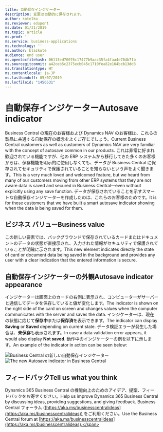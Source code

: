 ```yaml
---
title: 自動保存インジケーター
description: 変更は自動的に保存されます。
author: kotelko
ms.reviewer: edupont
ms.date: 01/21/2019
ms.topic: article
ms.prod: ''
ms.service: business-applications
ms.technology: ''
ms.author: blazkote
audience: end user
ms.openlocfilehash: 06113ed70076c17477b9aac35fa4faa4e704b71b
ms.sourcegitcommit: a42ceb5c2375ecb045c1710fea82e164bcb13dd3
ms.translationtype: HT
ms.contentlocale: ja-JP
ms.lasthandoff: 05/07/2019
ms.locfileid: "1456531"
---
```

# <a name="autosave-indicator"></a><span data-ttu-id="4ee9a-103">自動保存インジケーター</span><span class="sxs-lookup"><span data-stu-id="4ee9a-103">Autosave indicator</span></span>

<span data-ttu-id="4ee9a-104">Business Central の現在のお客様および Dynamics NAV のお客様は、これらの製品に共通する自動保存の概念をよくご存じでしょう。</span><span class="sxs-lookup"><span data-stu-id="4ee9a-104">Current Business Central customers as well as customers of Dynamics NAV are very familiar with the concept of autosave common in our products.</span></span> <span data-ttu-id="4ee9a-105">これは非常に好まれ歓迎されている機能ですが、他の ERP システムから移行してきた多くのお客様からは、保存機能を明示的に使用しなくても、データが Business Central に保存されてセキュリティで保護されていることを知らないという声をよく聞きます。</span><span class="sxs-lookup"><span data-stu-id="4ee9a-105">This is a very much loved and welcomed feature, but we heard from many of our customers moving from other ERP systems that they are not aware data is saved and secured in Business Central—even without explicitly using any save function.</span></span> <span data-ttu-id="4ee9a-106">データが保存されていることを示すスマートな自動保存インジケーターを作成したのは、これらのお客様のためです。</span><span class="sxs-lookup"><span data-stu-id="4ee9a-106">It is for those customers that we have built a smart autosave indicator showing when the data is being saved for them.</span></span>  

## <a name="business-value"></a><span data-ttu-id="4ee9a-107">ビジネス バリュー</span><span class="sxs-lookup"><span data-stu-id="4ee9a-107">Business value</span></span>
<span data-ttu-id="4ee9a-108">この新しい要素では、バックグラウンドで保存されているカードまたはドキュメントのデータの状態が直接示され、入力された情報がセキュリティで保護されていることが明確に示されます。</span><span class="sxs-lookup"><span data-stu-id="4ee9a-108">This new element indicates directly the state of card or document data being saved in the background and provides any user with a clear indication that the entered information is secure.</span></span> 

## <a name="autosave-indicator-appearance"></a><span data-ttu-id="4ee9a-109">自動保存インジケーターの外観</span><span class="sxs-lookup"><span data-stu-id="4ee9a-109">Autosave indicator appearance</span></span>   
<span data-ttu-id="4ee9a-110">インジケーターは画面上のカードの右側に表示され、コンピューターがサーバーと通信してデータを保存していると値が変化します。</span><span class="sxs-lookup"><span data-stu-id="4ee9a-110">The indicator is shown on the right side of the card on screen and changes values when the computer communicates with the server and saves the data.</span></span> <span data-ttu-id="4ee9a-111">インジケーターは、現在の状態に応じて**保存中**または**保存済**を表示できます。</span><span class="sxs-lookup"><span data-stu-id="4ee9a-111">The indicator can display **Saving** or **Saved** depending on current state.</span></span> <span data-ttu-id="4ee9a-112">データ検証エラーが発生した場合は、**未保存**も表示されます。</span><span class="sxs-lookup"><span data-stu-id="4ee9a-112">In case a data validation error appears, it would also display **Not saved**.</span></span> <span data-ttu-id="4ee9a-113">動作中のインジケーターの例を以下に示します。</span><span class="sxs-lookup"><span data-stu-id="4ee9a-113">An example of the indicator in action can be seen below:</span></span>

<span data-ttu-id="4ee9a-114">![Business Central の新しい自動保存インジケーター](media/autosave.png "自動保存インジケーター")</span><span class="sxs-lookup"><span data-stu-id="4ee9a-114">![The new Autosave indicator in Business Central](media/autosave.png "Autosave Indicator")</span></span> 


## <a name="tell-us-what-you-think"></a><span data-ttu-id="4ee9a-115">フィードバック</span><span class="sxs-lookup"><span data-stu-id="4ee9a-115">Tell us what you think</span></span>
<span data-ttu-id="4ee9a-116">Dynamics 365 Business Central の機能向上のためのアイデア、提案、フィードバックをお寄せください。</span><span class="sxs-lookup"><span data-stu-id="4ee9a-116">Help us improve Dynamics 365 Business Central by discussing ideas, providing suggestions, and giving feedback.</span></span> <span data-ttu-id="4ee9a-117">Business Central フォーラム ([https://aka.ms/businesscentralideas](https://aka.ms/businesscentralideas)) をご利用ください。</span><span class="sxs-lookup"><span data-stu-id="4ee9a-117">Use the Business Central forum at [https://aka.ms/businesscentralideas](https://aka.ms/businesscentralideas).</span></span>
